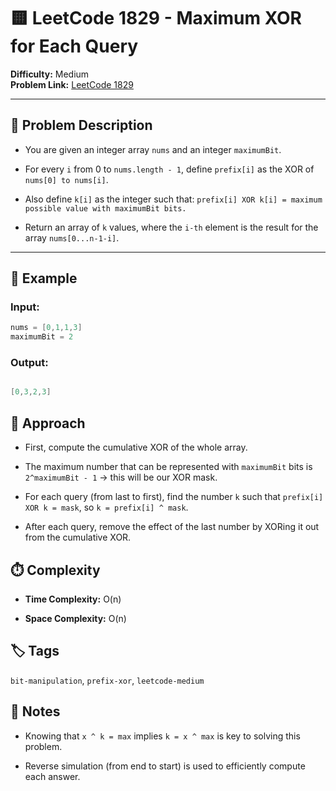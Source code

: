 # 🟨 LeetCode 1829 - Maximum XOR for Each Query

**Difficulty:** Medium  
**Problem Link:** [LeetCode 1829](https://leetcode.com/problems/maximum-xor-for-each-query/)

---

## 📘 Problem Description

- You are given an integer array `nums` and an integer `maximumBit`. 

- For every `i` from 0 to `nums.length - 1`, define `prefix[i]` as the XOR of `nums[0] to nums[i]`.

- Also define `k[i]` as the integer such that:
`prefix[i] XOR k[i] = maximum possible value with maximumBit bits.`

- Return an array of `k` values, where the `i-th` element is the result for the array `nums[0...n-1-i]`.

---

## 🧪 Example

### Input:
```cpp
nums = [0,1,1,3]
maximumBit = 2
```

### Output:
```cpp

[0,3,2,3]
```

## 🚀 Approach
- First, compute the cumulative XOR of the whole array.

- The maximum number that can be represented with `maximumBit` bits is `2^maximumBit - 1` → this will be our XOR mask.

- For each query (from last to first), find the number `k` such that `prefix[i] XOR k = mask`, so `k = prefix[i] ^ mask`.

- After each query, remove the effect of the last number by XORing it out from the cumulative XOR.

## ⏱️ Complexity

- **Time Complexity:** O(n)

- **Space Complexity:** O(n)

## 🏷️ Tags

`bit-manipulation`, `prefix-xor`, `leetcode-medium`

## 📝 Notes

- Knowing that `x ^ k = max` implies `k = x ^ max` is key to solving this problem.

- Reverse simulation (from end to start) is used to efficiently compute each answer.